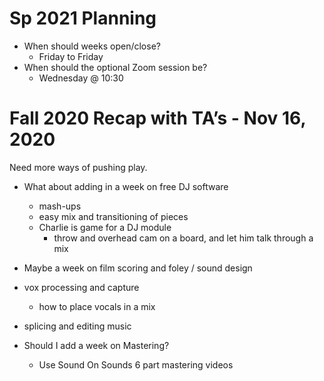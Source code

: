 # Sp 2021 Planning

- When should weeks open/close?
	- Friday to Friday
- When should the optional Zoom session be?
	- Wednesday @ 10:30


# Fall 2020 Recap with TA’s - Nov 16, 2020


Need more ways of pushing play.

- What about adding in a week on free DJ software
  - mash-ups
  - easy mix and transitioning of pieces
  - Charlie is game for a DJ module
    - throw and overhead cam on a board, and let him talk through a mix
- Maybe a week on film scoring and foley / sound design
- vox processing and capture
  - how to place vocals in a mix
- splicing and editing music


- Should I add a week on Mastering?
  - Use Sound On Sounds 6 part mastering videos
